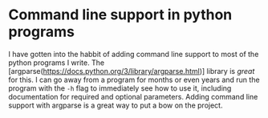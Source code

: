 # Command line support in python programs
I have gotten into the habbit of adding command line support to most of the python programs I write. The [argparse(https://docs.python.org/3/library/argparse.html)] library is _great_ for this. I can go away from a program for months or even years and run the program with the `-h` flag to immediately see how to use it, including documentation for required and optional parameters. Adding command line support with argparse is a great way to put a bow on the project. 



